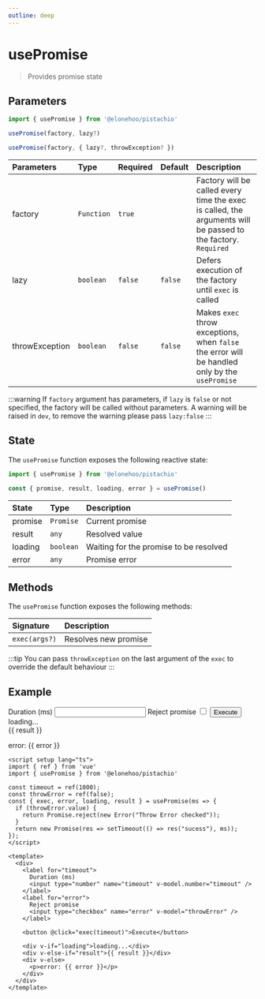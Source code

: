 ```yaml
---
outline: deep
---
```


<script setup lang="ts">
import { ref } from 'vue'
import { usePromise } from '@elonehoo/pistachio'

const timeout = ref(1000);
const throwError = ref(false);
const { exec, error, loading, result } = usePromise(ms => {
  if (throwError.value) {
    return Promise.reject(new Error("Throw Error checked"));
  }
  return new Promise(res => setTimeout(() => res("sucess"), ms));
});
</script>

# usePromise

> Provides promise state

## Parameters

```typescript
import { usePromise } from '@elonehoo/pistachio'

usePromise(factory, lazy?)

usePromise(factory, { lazy?, throwException? })
```

| Parameters     | Type       | Required | Default | Description                                                                                                   |
| :------------- | :--------- | :------- | :------ | :------------------------------------------------------------------------------------------------------------ |
| factory        | `Function` | `true`   |         | Factory will be called every time the exec is called, the arguments will be passed to the factory. `Required` |
| lazy           | `boolean`  | `false`  | `false` | Defers execution of the factory until `exec` is called                                                        |
| throwException | `boolean`  | `false`  | `false` | Makes `exec` throw exceptions, when `false` the error will be handled only by the `usePromise`                |

:::warning
If `factory` argument has parameters, if `lazy` is `false` or not specified, the factory will be called without parameters.
A warning will be raised in `dev`, to remove the warning please pass `lazy:false`
:::

## State

The `usePromise` function exposes the following reactive state:

```typescript
import { usePromise } from '@elonehoo/pistachio'

const { promise, result, loading, error } = usePromise()
```

| State   | Type      | Description                            |
| :------ | :-------- | :------------------------------------- |
| promise | `Promise` | Current promise                        |
| result  | `any`     | Resolved value                         |
| loading | `boolean` | Waiting for the promise to be resolved |
| error   | `any`     | Promise error                          |

## Methods

The `usePromise` function exposes the following methods:

| Signature     | Description          |
| :------------ | :------------------- |
| `exec(args?)` | Resolves new promise |

:::tip
You can pass `throwException` on the last argument of the `exec` to override the default behaviour
:::

## Example

<div>
  <label for="timeout">
    Duration (ms)
    <input type="number" name="timeout" v-model.number="timeout" />
  </label>
  <label for="error">
    Reject promise
    <input type="checkbox" name="error" v-model="throwError" />
  </label>
  <button @click="exec(timeout)">Execute</button>
  <div v-if="loading">loading...</div>
  <div v-else-if="result">{{ result }}</div>
  <div v-else>
    <p>error: {{ error }}</p>
  </div>
</div>

```vue
<script setup lang="ts">
import { ref } from 'vue'
import { usePromise } from '@elonehoo/pistachio'

const timeout = ref(1000);
const throwError = ref(false);
const { exec, error, loading, result } = usePromise(ms => {
  if (throwError.value) {
    return Promise.reject(new Error("Throw Error checked"));
  }
  return new Promise(res => setTimeout(() => res("sucess"), ms));
});
</script>

<template>
  <div>
    <label for="timeout">
      Duration (ms)
      <input type="number" name="timeout" v-model.number="timeout" />
    </label>
    <label for="error">
      Reject promise
      <input type="checkbox" name="error" v-model="throwError" />
    </label>

    <button @click="exec(timeout)">Execute</button>

    <div v-if="loading">loading...</div>
    <div v-else-if="result">{{ result }}</div>
    <div v-else>
      <p>error: {{ error }}</p>
    </div>
  </div>
</template>
```
